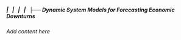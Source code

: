 ##### |   |   |   |   ├── Dynamic System Models for Forecasting Economic Downturns

*Add content here*